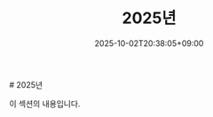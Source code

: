 ﻿---
title: "2025년"
date: 2025-10-02T20:38:05+09:00
lastmod: 2025-10-02T20:38:05+09:00
type: docs
sidebar:
  open: true
weight: 1
---
<div style="display:none">
  <meta property="article:published_time" content="2025-10-02T11:38:05Z" />
  <meta property="article:modified_time" content="2025-10-02T11:38:05Z" />
</div>
# 2025년

이 섹션의 내용입니다.
